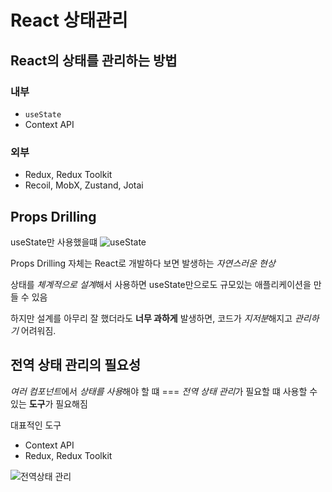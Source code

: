 # React 상태관리

## React의 상태를 관리하는 방법

### 내부

- `useState`
- Context API

### 외부

- Redux, Redux Toolkit
- Recoil, MobX, Zustand, Jotai

## Props Drilling

useState만 사용했을떄
![useState](./images/Screenshot%202024-11-25%20at%2010.22.21 AM.png)

Props Drilling 자체는
React로 개발하다 보면 발생하는 _자연스러운 현상_

상태를 *체계적으로 설계*해서 사용하면 useState만으로도 규모있는 애플리케이션을 만들 수 있음

하지만 설계를 아무리 잘 했더라도 **너무 과하게** 발생하면, 코드가 *지저분*해지고 _관리하기_ 어려워짐.

## 전역 상태 관리의 필요성

*여러 컴포넌트*에서 *상태를 사용*해야 할 떄 === *전역 상태 관리*가 필요할 떄 사용할 수 있는 **도구**가 필요해짐

대표적인 도구

- Context API
- Redux, Redux Toolkit

![전역상태 관리](./images/Screenshot%202024-11-25%20at%2010.55.55 AM.png)
